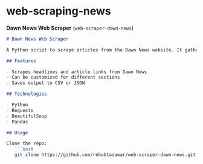 # web-scraping-news
**Dawn News Web Scraper** (`web-scraper-dawn-news`)

```markdown
# Dawn News Web Scraper

A Python script to scrape articles from the Dawn News website. It gathers article titles, publication dates, and URLs.

## Features

- Scrapes headlines and article links from Dawn News
- Can be customized for different sections
- Saves output to CSV or JSON

## Technologies

- Python
- Requests
- BeautifulSoup
- Pandas

## Usage

Clone the repo:
   ```bash
   git clone https://github.com/rehabtasawar/web-scraper-dawn-news.git

